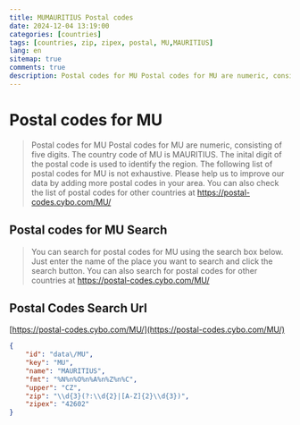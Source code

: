 ```yaml
---
title: MUMAURITIUS Postal codes 
date: 2024-12-04 13:19:00
categories: [countries]
tags: [countries, zip, zipex, postal, MU,MAURITIUS]
lang: en
sitemap: true
comments: true
description: Postal codes for MU Postal codes for MU are numeric, consisting of five digits. The country code of MU is MAURITIUS. The inital digit of the postal code is used to identify the region. The following list of postal codes for MU is not exhaustive. Please help us to improve our data by adding more postal codes in your area. You can also check the list of postal codes for other countries at https://postal-codes.cybo.com/MU/
---
```


# Postal codes for MU
> Postal codes for MU Postal codes for MU are numeric, consisting of five digits. The country code of MU is MAURITIUS. The inital digit of the postal code is used to identify the region. The following list of postal codes for MU is not exhaustive. Please help us to improve our data by adding more postal codes in your area. You can also check the list of postal codes for other countries at https://postal-codes.cybo.com/MU/

## Postal codes for MU Search 
> You can search for postal codes for MU using the search box below. Just enter the name of the place you want to search and click the search button. You can also search for postal codes for other countries at https://postal-codes.cybo.com/MU/

## Postal Codes Search Url

[https://postal-codes.cybo.com/MU/](https://postal-codes.cybo.com/MU/)
```json
{
    "id": "data\/MU",
    "key": "MU",
    "name": "MAURITIUS",
    "fmt": "%N%n%O%n%A%n%Z%n%C",
    "upper": "CZ",
    "zip": "\\d{3}(?:\\d{2}|[A-Z]{2}\\d{3})",
    "zipex": "42602"
}
```
